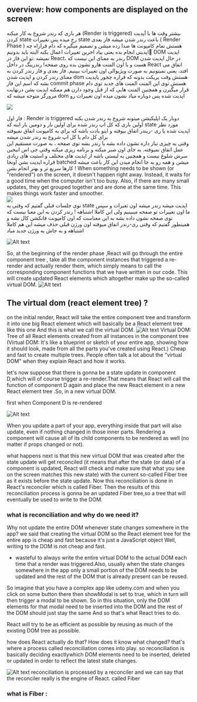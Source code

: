 ## overview: how components are displayed on the screen

هر باری که رندر شروع به کار میکنه  (Render is triggered) بیشتر وقت ها با آپدیت کردن state رخ میده پس تغییرات state باعث  رندر شدن میشه 
فاز بعدی ( Render Phase ) هستش تمام کامپونت ها صدا زده میشن و تصمیم میگیره که دام قراراه چه اپدیتی انجام بده یعنی بیاد اخرین تغییرات اعمال بکنه البته باید بدونیم ِDOM اپدیت نمیشه .تو این فاز در React، رندر به‌ معنای این نیست که  DOM در حال اپدیت شدن هست و یا اون المنت هارو نشون بده روی صفحه!
رندرینگ  در داخل React اتفاق می افتد، یعنی نمیتونیم به صورت ویژیوالی اون تغییرات ببینیم.
فاز بعدی و فاز رندر کردن به معنای رندر کردن و اپدیت شدن dom هستش 
وقت یریکت بدونه که قراره چجور یاپدیت بشه که اسم این فاز commit phase هستش  توی این المنت المنت های جدید توی دام قرار میگیرن و همچنین المنت هایی که از قبل وجود دارن هم ممکنه اپدیت بشن  درنهایت مرورگر متوجه میشه که dom اپدیت شده پس دوباره میاد نشون میده اون تغییرات رو

![](./png/photo_2023-11-02_12-12-32.jpg)

فاز اول :  Render is triggered 
دوبار یک اپلیکیشن میتونه شروع به رندر شدن بکنه اولین باری که کل اپ رندر شده برای اولین بار و دومین بار اینه که state مورد نظر اپدیت شده یا ری -ریندر اتفاق بیوفته
و اینو یادت باشه که برای یه کامپونت اتفاق نمیوفته برای کل دام یا کل اپ شروع به رندر شدن میشه 
<br />
وقتی یه چیزی نیاز داره نشون داده بشه یا رندر بشه توی صفحه ، به صورت مستقیم این عمل اتفاق نمیوفته. به جای اون صبر میکنه و برنامه ریزی میکنه وقتی جی اس انیجین سرش شلوغ نیست و همچنین یه لیستی باشه از اپدیت های مختلف و استیت های زیادی قراره اپدیت بشن اونجا  batched میشن و همه رو یه جا انجام میدن این کار باعث میشه کارها سریع تر و بهتر انجام بشن !
When something needs to be shown (or "rendered") on the screen, it doesn't happen right away. Instead, it waits for a good time when the computer isn't too busy. Also, if there are many small updates, they get grouped together and are done at the same time. This makes things work faster and smoother.
<br />
![](./png/photo_2023-11-02_11-56-11.jpg)
<br />
توی جلسات قبلی گفتیم که وقتی یه state  اپدیت میشه رندر میشه اون تغیرات و سپس ما اون تغییرات تو صفحه میبینیم ولی این کاملا اشتباهه ! رندر کردن به این معنا نیست که توی صفحه نشون داده بشه به این معناست که اون کامپونت فانکشن کال بشه و همینطور گفتیم که وقتی ری-رندر اتفاق میوفته اون ورژن قبلی حذف میشه این هم کاملا 
اشتباهه و به جاش یه ورژن جدید میاد
<br />

![Alt text](image.png)


So, at the beginning of the render phase ,React will go through the entire component tree , take all the component instances that triggered a re-render
and actually render them, which simply means to call the corresponding component functions that we have written in our code. This will create updated React elements which altogether make up the so-called virtual DOM.
![Alt text](image-1.png)

## The virtual dom (react element tree) ?
on the initial render, React will take the entire component tree and transform it into one big React element which will basically be a React element tree like this one And this is what we call the virtual DOM.
![Alt text](image-2.png)
Virtual DOM: Tree of all React elements created from all instances in the component tree
(Virtual DOM: It's like a blueprint or sketch of your entire app, showing how it should look, made from all the parts you've created using React.)
Cheap and fast to create multiple trees. People often talk a lot about the "virtual DOM" when they explain React and how it works.


 let's now suppose that there is gonna be a state update in component D,which will of course trigger a re-render.That means that React will call the function of component D again and place the new React element in a new React element tree .So, in a new virtual DOM.



first when Component D is re-rendered 

![Alt text](image-5.png)

When you update a part of your app, everything inside that part will also update, even if nothing changed in those inner parts. Rendering a component will cause all of its child components
to be rendered as well (no matter if props changed or not).



what happens next is that this new virtual DOM that was created  after the state update will get reconciled (it means that after the state (or data) of a component is updated, React will check and make sure that what you see on the screen matches this new state)  with the current so-called Fiber tree as it exists before the state update. Now this reconciliation is done in React's reconciler
which is called Fiber. Then the results of this reconciliation process is gonna be an updated Fiber tree,so a tree that will eventually be used to write to the DOM.



### what is reconciliation and why do we need it?
Why not update the entire DOM whenever state changes somewhere in the app?
we said that creating the virtual DOM so the React element tree for the entire app is cheap and fast because it's just a JavaScript object Well, writing to the DOM is not cheap and fast.

  - wasteful to always write the entire virtual DOM to the actual DOM each time that a render was triggered.Also, usually when the state changes somewhere in the app only a small portion of the DOM needs to be updated and the rest of the DOM  that is already present can be reused.

So imagine that you have a complex app like udemy.com  and when you click on some button there then showModal is set to true, which in turn will then trigger a modal to be shown. So in this situation, only the DOM elements for that modal need to be inserted into the DOM and the rest of the DOM should just stay the same And so that's what React tries to do.

React will try to be as efficient as possible by reusing as much of the existing DOM tree as possible.

how does React actually do that? How does it know what changed?
that's where a process called reconciliation comes into play.
 so reconciliation is basically deciding exactlywhich DOM elements need to be inserted, deleted or updated in order to reflect the latest state changes.

 ![Alt text](image-6.png)
reconciliation is processed by a reconciler and we can say that the reconciler really is the engine of React. called Fiber

### what is Fiber :































